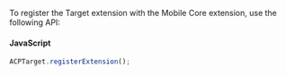 To register the Target extension with the Mobile Core extension, use the following API:

#### JavaScript

```javascript
ACPTarget.registerExtension();
```